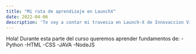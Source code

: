 ```yaml
---
title: "Mi ruta de aprendizaje en LaunchX"
date: 2022-04-06
description: 'Te voy a contar mi travesia en Launch-X de Innovaccion Virtual'
---
```


Hola! Durante esta parte del curso queremos aprender fundamentos de:
-Python
-HTML
-CSS
-JAVA
-NodeJS
